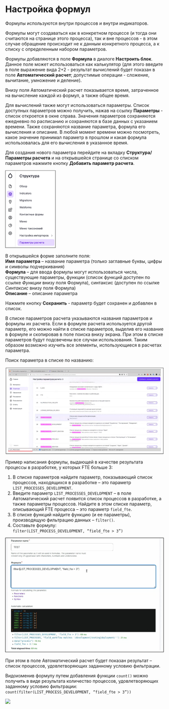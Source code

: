 # Настройка формул

Формулы используются внутри процессов и внутри индикаторов.

Формулы могут создаваться как в конкретном процессе (и тогда они считаются на странице этого процесса), так и вне процессов - в этом случае обращение происходит не к данным конкретного процесса, а к списку с определенным набором параметров.

Формулы добавляются в поле **Формула** в диалоге **Настроить блок**. Данное поле может использоваться как калькулятор (для этого введите в поле выражение вида 2+2 - результат вычислений будет показан в поле **Автоматический расчет**; допустимые операции - сложение, вычитание, умножение и деление).

Внизу поля Автоматический расчет показывается время, затраченное на вычисление каждой из формул, а также общее время. 

Для вычислений также могут использоваться параметры. Список доступных параметров можно получить, нажав на ссылку **Параметры** - список откроется в окне справа. Значения параметров сохраняются ежедневно по расписанию и сохраняются в базе данных с указанием времени. 
Также сохраняются название параметра, формула его вычисления и описание. 
В любой момент времени можно посмотреть, какое значение принимал параметр в прошлом и какая формула использовалась для его вычисления в указанное время.

Для создания нового параметра перейдите на вкладку **Структура/Параметры расчета** и на открывшейся странице со списком параметров нажмите кнопку **Добавить параметр расчета**. 

![](<../../.gitbook/assets/IdeaHub_Processes_9_CalcParam.png>)

В открывшейся форме заполните поля:  
**Имя параметра** – название параметра (только заглавные буквы, цифры и символы подчеркивания)  
**Формула** – для ввода формулы могут использоваться числа, существующие параметры, функции (список функций доступен по ссылке *Функции* внизу поля Формула), синтаксис (доступен по ссылке *Синтаксис* внизу поля Формула)  
**Описание** – описание параметра

Нажмите кнопку **Сохранить** - параметр будет сохранен и добавлен в список.

В списке параметров расчета указываются названия параметров и формулы их расчета. Если в формуле расчета используется другой параметр, его можно найти в списке параметров, выделив его название в формуле и скопировав в поле поиска внизу экрана. 
При этом в списке параметров будут подсвечены все случаи использования. Таким образом возможно изучить все элементы, использующиеся в расчетах параметра.

Поиск параметра в списке по названию:

![](<../../.gitbook/assets/IdeaHub_Processes_6_ParameterSearch.png>)

Пример написания формулы, выдающей в качестве результата процессы в разработке, у которых FTE больше 3:
1. В списке параметров найдите параметр, показывающий список процессов, находящихся в разработке – это параметр `LIST_PROCESSES_DEVELOPMENT`.
2. Введите параметр `LIST_PROCESSES_DEVELOPMENT` – в поле Автоматический расчет появится список процессов в разработке, а также параметры процессов. Найдите в этом списке параметр, описывающий FTE процесса – это параметр `field_fte`.
3. В списке функций найдите функцию (и ее параметры), производящую фильтрацию данных – `filter()`.
4. Составьте формулу:  
                   	```filter(LIST_PROCESS_DEVELOPMENT, “field_fte > 3”)```

![](<../../.gitbook/assets/IdeaHub_Processes_7_Formula1.png>)

При этом в поле Автоматический расчет будет показан результат – список процессов, удовлетворяющих заданному условию фильтрации.

Видоизменив формулу путем добавления функции `count()` можно получить в виде результата количество процессов, удовлетворяющих заданному условию фильтрации:  
                            	```count(filter(LIST_PROCESS_DEVELOPMENT, “field_fte > 3”))```

![](<../.gitbook/assets1/IdeaHub_AddCalcParameter2.png>)
